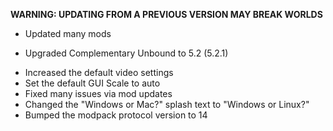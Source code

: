 **WARNING: UPDATING FROM A PREVIOUS VERSION MAY BREAK WORLDS**

- Updated many mods

* Upgraded Complementary Unbound to 5.2 (5.2.1)

- Increased the default video settings
- Set the default GUI Scale to auto
- Fixed many issues via mod updates
- Changed the "Windows or Mac?" splash text to "Windows or Linux?"
- Bumped the modpack protocol version to 14
